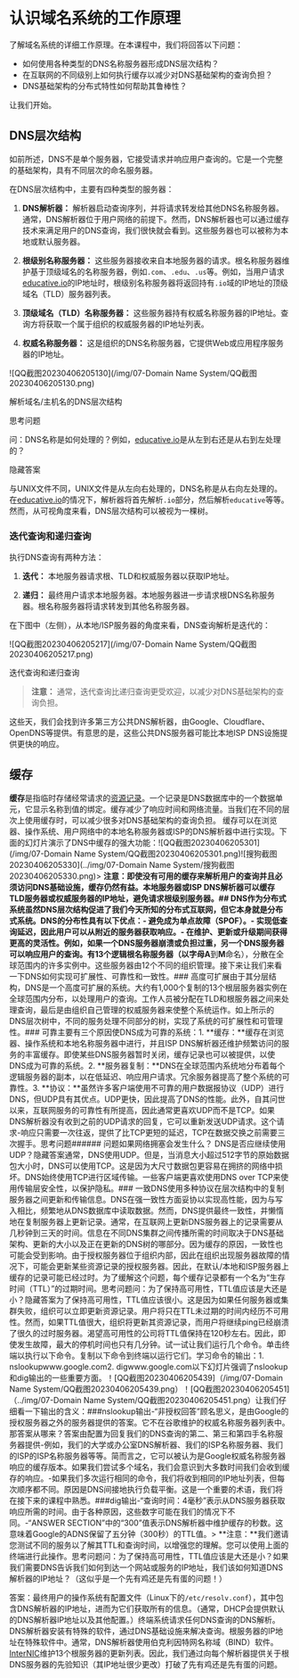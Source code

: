 # 认识域名系统的工作原理

了解域名系统的详细工作原理。在本课程中，我们将回答以下问题：

- 如何使用各种类型的DNS名称服务器形成DNS层次结构？
- 在互联网的不同级别上如何执行缓存以减少对DNS基础架构的查询负担？
- DNS基础架构的分布式特性如何帮助其鲁棒性？

让我们开始。

## DNS层次结构

如前所述，DNS不是单个服务器，它接受请求并响应用户查询的。它是一个完整的基础架构，具有不同层次的命名服务器。

在DNS层次结构中，主要有四种类型的服务器：

1. **DNS解析器：** 解析器启动查询序列，并将请求转发给其他DNS名称服务器。通常，DNS解析器位于用户网络的前提下。然而，DNS解析器也可以通过缓存技术来满足用户的DNS查询，我们很快就会看到。这些服务器也可以被称为本地或默认服务器。

2. **根级别名称服务器：** 这些服务器接收来自本地服务器的请求。根名称服务器维护基于顶级域名的名称服务器，例如`.com`、`.edu`、`.us`等。例如，当用户请求[educative.io](http://educative.io/)的IP地址时，根级别名称服务器将返回持有`.io`域的IP地址的顶级域名（TLD）服务器列表。

3. **顶级域名（TLD）名称服务器：** 这些服务器持有权威名称服务器的IP地址。查询方将获取一个属于组织的权威服务器的IP地址列表。

4. **权威名称服务器：** 这是组织的DNS名称服务器，它提供Web或应用程序服务器的IP地址。

![QQ截图20230406205130](/img/07-Domain Name System/QQ截图20230406205130.png)

解析域名/主机名的DNS层次结构

思考问题

问：DNS名称是如何处理的？例如，[educative.io](http://educative.io/)是从左到右还是从右到左处理的？

隐藏答案

与UNIX文件不同，UNIX文件是从左向右处理的，DNS名称是从右向左处理的。在[educative.io](http://educative.io/)的情况下，解析器将首先解析`.io`部分，然后解析`educative`等等。然而，从可视角度来看，DNS层次结构可以被视为一棵树。

### 迭代查询和递归查询

执行DNS查询有两种方法：

1. **迭代：** 本地服务器请求根、TLD和权威服务器以获取IP地址。

2. **递归：** 最终用户请求本地服务器。本地服务器进一步请求根DNS名称服务器。根名称服务器将请求转发到其他名称服务器。

在下图中（左侧），从本地/ISP服务器的角度来看，DNS查询解析是迭代的：

![QQ截图20230406205217](/img/07-Domain Name System/QQ截图20230406205217.png)

迭代查询和递归查询

> **注意：** 通常，迭代查询比递归查询更受欢迎，以减少对DNS基础架构的查询负担。

这些天，我们会找到许多第三方公共DNS解析器，由Google、Cloudflare、OpenDNS等提供。有意思的是，这些公共DNS服务器可能比本地ISP DNS设施提供更快的响应。

## 缓存

**缓存**是指临时存储经常请求的[资源记录](https://www.educative.io/edpresso/what-is-the-difference-between-dns-a-record-and-cname)。一个记录是DNS数据库中的一个数据单元，它显示名称到值的绑定。缓存减少了响应时间和网络流量。当我们在不同的层次上使用缓存时，可以减少很多对DNS基础架构的查询负担。 缓存可以在浏览器、操作系统、用户网络中的本地名称服务器或ISP的DNS解析器中进行实现。下面的幻灯片演示了DNS中缓存的强大功能：![QQ截图20230406205301](/img/07-Domain Name System/QQ截图20230406205301.png)![搜狗截图20230406205330](../img/07-Domain Name System/搜狗截图20230406205330.png)> **注意：**即使没有可用的缓存来解析用户的查询并且必须访问DNS基础设施，缓存仍然有益。本地服务器或ISP DNS解析器可以缓存TLD服务器或权威服务器的IP地址，避免请求根级别服务器。## DNS作为分布式系统虽然DNS层次结构促进了我们今天所知的分布式互联网，但它本身就是分布式系统。DNS的分布性具有以下优点：- 避免成为单点故障（SPOF）。- 实现低查询延迟，因此用户可以从附近的服务器获取响应。- 在维护、更新或升级期间获得更高的灵活性。例如，如果一个DNS服务器崩溃或负担过重，另一个DNS服务器可以响应用户的查询。有13个逻辑根名称服务器（以字母**A**到**M**命名），分散在全球范围内的许多实例中。这些服务器由12个不同的组织管理。接下来让我们来看一下DNS如何实现可扩展性、可靠性和一致性。### 高度可扩展由于其分层结构，DNS是一个高度可扩展的系统。大约有1,000个复制的13个根层服务器实例在全球范围内分布，以处理用户的查询。工作人员被分配在TLD和根服务器之间来处理查询，最后是由组织自己管理的权威服务器来使整个系统运作。如上所示的DNS层次树中，不同的服务处理不同部分的树，实现了系统的可扩展性和可管理性。### 可靠主要有三个原因使DNS成为可靠的系统：1. **缓存：**缓存在浏览器、操作系统和本地名称服务器中进行，并且ISP DNS解析器还维护频繁访问的服务的丰富缓存。即使某些DNS服务器暂时关闭，缓存记录也可以被提供，以使DNS成为可靠的系统。2. **服务器复制：**DNS在全球范围内系统地分布着每个逻辑服务器的副本，以在低延迟、响应用户请求。冗余服务器提高了整个系统的可靠性。3. **协议：**虽然许多客户端使用不可靠的用户数据报协议（UDP）进行DNS，但UDP具有其优点。UDP更快，因此提高了DNS的性能。此外，自其问世以来，互联网服务的可靠性有所提高，因此通常更喜欢UDP而不是TCP。如果DNS解析器没有收到之前的UDP请求的回复，它可以重新发送UDP请求。这个请求-响应只需要一次往返，提供了比TCP更短的延迟，TCP在数据交换之前需要三次握手。思考问题###### 问题如果网络拥塞会发生什么？ DNS是否应继续使用UDP？隐藏答案通常，DNS使用UDP。但是，当消息大小超过512字节的原始数据包大小时，DNS可以使用TCP。这是因为大尺寸数据包更容易在拥挤的网络中损坏。DNS始终使用TCP进行区域传输。一些客户端更喜欢使用DNS over TCP来使用传输层安全性，以保护隐私。### 一致DNS使用多种协议在层次结构中的复制服务器之间更新和传输信息。DNS在强一致性方面妥协以实现高性能，因为与写入相比，频繁地从DNS数据库中读取数据。然而，DNS提供最终一致性，并懒惰地在复制服务器上更新记录。通常，在互联网上更新DNS服务器上的记录需要从几秒钟到三天的时间。信息在不同DNS集群之间传播所需的时间取决于DNS基础架构、更新的大小以及正在更新的DNS树的哪部分。因为缓存的原因，一致性也可能会受到影响。由于授权服务器位于组织内部，因此在组织出现服务器故障的情况下，可能会更新某些资源记录的授权服务器。因此，在默认/本地和ISP服务器上缓存的记录可能已经过时。为了缓解这个问题，每个缓存记录都有一个名为“生存时间（TTL）”的过期时间。思考问题问：为了保持高可用性，TTL值应该是大还是小？隐藏答案为了保持高可用性，TTL值应该很小。这是因为如果任何服务器或集群失败，组织可以立即更新资源记录。用户将只在TTL未过期的时间内经历不可用性。然而，如果TTL值很大，组织将更新其资源记录，而用户将继续ping已经崩溃了很久的过时服务器。渴望高可用性的公司将TTL值保持在120秒左右。因此，即使发生故障，最大的停机时间也只有几分钟。试一试让我们运行几个命令。单击终端以执行以下命令。复制以下命令到终端以运行它们。学习命令的输出：1. nslookupwww.google.com2. digwww.google.com以下幻灯片强调了nslookup和dig输出的一些重要方面。！[QQ截图20230406205439]（/img/07-Domain Name System/QQ截图20230406205439.png）！[QQ截图20230406205451]（../img/07-Domain Name System/QQ截图20230406205451.png）让我们仔细看一下输出的含义：###nslookup输出-“非授权回答”顾名思义，是由Google的授权服务器之外的服务器提供的答案。它不在谷歌维护的权威名称服务器列表中。那答案从哪来？答案由配置为回复我们的DNS查询的第二、第三和第四手名称服务器提供-例如，我们的大学或办公室DNS解析器、我们的ISP名称服务器、我们的ISP的ISP名称服务器等等。简而言之，它可以被认为是Google权威名称服务器响应的缓存版本。如果我们尝试多个域名，我们会意识到大多数时间我们会收到缓存的响应。-如果我们多次运行相同的命令，我们将收到相同的IP地址列表，但每次顺序都不同。原因是DNS间接地执行负载平衡。这是一个重要的术语，我们将在接下来的课程中熟悉。###dig输出-“查询时间：4毫秒”表示从DNS服务器获取响应所需的时间。由于各种原因，这些数字可能在我们的情况下不同。-“ANSWER SECTION”中的“300”值表示DNS解析器中维护缓存的秒数。这意味着Google的ADNS保留了五分钟（300秒）的TTL值。> **注意：**我们邀请您测试不同的服务以了解其TTL和查询时间，以增强您的理解。您可以使用上面的终端进行此操作。思考问题问：为了保持高可用性，TTL值应该是大还是小？如果我们需要DNS告诉我们如何到达一个网站或服务的IP地址，我们该如何知道DNS解析器的IP地址？（这似乎是一个先有鸡还是先有蛋的问题！）

答案：最终用户的操作系统有配置文件（Linux下的`/etc/resolv.conf`），其中包含DNS解析器的IP地址，进而为它们获取所有的信息。（通常，DHCP会提供默认的DNS解析器IP地址以及其他配置。）终端系统请求任何DNS查询的DNS解析。DNS解析器安装有特殊的软件，通过DNS基础设施来解决查询。根服务器的IP地址在特殊软件中。通常，DNS解析器使用伯克利因特网名称域（BIND）软件。 [InterNIC](https://www.internic.net/domain/named.root)维护13个根服务器的更新列表。因此，我们通过向每个解析器提供关于根DNS服务器的先验知识（其IP地址很少更改）打破了先有鸡还是先有蛋的问题。